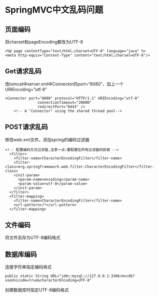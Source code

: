 # SpringMVC中文乱码问题

## 页面编码
将charset和pageEncoding都改为UTF-8
```
<%@ page contentType="text/html;charset=UTF-8" language="java" %>
<meta http-equiv="Content-Type" content="text/html;charset=UTF-8"/>
```

## Get请求乱码
改tomcat中server.xml中Connector的port=“8080”，加上一个 URIEncoding=”utf-8”
```
<Connector port="8080" protocol="HTTP/1.1" URIEncoding="utf-8"
               connectionTimeout="20000"
               redirectPort="8443" />
    <!-- A "Connector" using the shared thread pool-->
```

## POST请求乱码
修改web.xml文件，添加spring的编码过滤器
```
<!-- 配置编码方式过滤器,注意一点:要配置在所有过滤器的前面 -->
  <filter>
    <filter-name>CharacterEncodingFilter</filter-name>
    <filter-class>org.springframework.web.filter.CharacterEncodingFilter</filter-class>
    <init-param>
      <param-name>encoding</param-name>
      <param-value>utf-8</param-value>
    </init-param>
  </filter>
  <filter-mapping>
    <filter-name>CharacterEncodingFilter</filter-name>
    <url-pattern>/*</url-pattern>
  </filter-mapping>
```

## 文件编码
将文件另存为UTF-8编码格式

## 数据库编码
连接字符串指定编码格式
```
public static String URL="jdbc:mysql://127.0.0.1:3306/mvcdb?useUnicode=true&characterEncoding=UTF-8"
```
创建数据库时指定UTF-8编码格式
